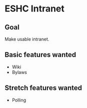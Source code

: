 # ESHC Intranet

## Goal
Make usable intranet.

## Basic features wanted
* Wiki
* Bylaws

## Stretch features wanted
* Polling
